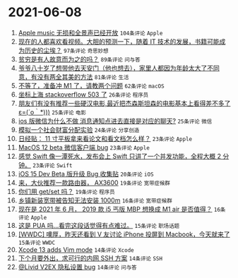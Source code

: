 # 2021-06-08

1. [Apple music 无损和全景声已经开放](https://www.v2ex.com/t/782099) `104条评论` `Apple`
1. [现在的人都喜欢看视频。大胆的预测一下，随着 IT 技术的发展，书籍可能成为历史的尘埃？](https://www.v2ex.com/t/782116) `97条评论` `奇思妙想`
1. [贫穷是有人故意而为之的吗？](https://www.v2ex.com/t/782210) `89条评论` `问与答`
1. [爷爷八十岁了想带他去天安门（他也想去），家里人都因为年龄太大了不同意，有没有两全其美的方法](https://www.v2ex.com/t/782045) `81条评论` `生活`
1. [不等了，准备冲 M1 了，请教两个问题](https://www.v2ex.com/t/782143) `62条评论` `macOS`
1. [坐标上海 stackoverflow 503 了](https://www.v2ex.com/t/782219) `26条评论` `程序员`
1. [朋友们有没有推荐一些硬汉电影,最近把杰森斯坦森的电影基本上看得差不多了ε=(´ο｀*)))](https://www.v2ex.com/t/782201) `25条评论` `电影`
1. [ios 版微信为什么不做 消息通知点进去直接是对应的聊天?](https://www.v2ex.com/t/782047) `25条评论` `微信`
1. [模拟一个社会财富分配实验](https://www.v2ex.com/t/782114) `24条评论` `分享创造`
1. [日经贴： 11 寸平板拿来看论文和看文档怎么样？](https://www.v2ex.com/t/782165) `23条评论` `Apple`
1. [MacOS 12 beta 微信客户端 bug](https://www.v2ex.com/t/782124) `23条评论` `Apple`
1. [感觉 Swift 像一潭死水，发布会上 Swift 只讲了一个并发功能，全程大概 2 分钟。](https://www.v2ex.com/t/782121) `23条评论` `Swift`
1. [iOS 15 Dev Beta 版升级 Bug 收集贴](https://www.v2ex.com/t/782073) `20条评论` `iOS`
1. [来，大伙推荐一款路由器， AX3600](https://www.v2ex.com/t/782187) `19条评论` `宽带症候群`
1. [你们用 get/set 吗？](https://www.v2ex.com/t/782167) `19条评论` `程序员`
1. [乡镇新装宽带被告知无法安装 1000m](https://www.v2ex.com/t/782087) `16条评论` `宽带症候群`
1. [现在是 2021 年 6 月， 2019 款 i5 丐版 MBP 想换成 M1 air 是否值得？](https://www.v2ex.com/t/782053) `16条评论` `Apple`
1. [这是 PUA 吗…看完这段话觉得有点难过。](https://www.v2ex.com/t/782256) `15条评论` `职场话题`
1. [[WWDC] 噢厚，昨天还看到 V 友讨论 iPhone 投屏到 Macbook，今天就来了](https://www.v2ex.com/t/782049) `15条评论` `WWDC`
1. [Xcode 13 adds Vim mode](https://www.v2ex.com/t/782176) `14条评论` `Xcode`
1. [下个月要外出，求可行的内网 SSH 方案](https://www.v2ex.com/t/782139) `14条评论` `SSH`
1. [@Livid V2EX 隐私设置 bug](https://www.v2ex.com/t/782076) `14条评论` `问与答`
